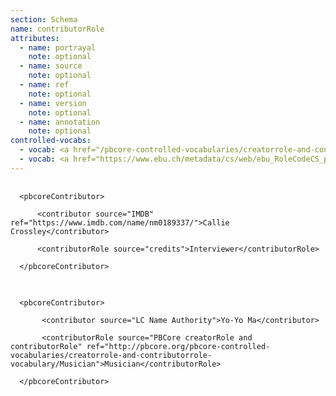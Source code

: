 ```yaml
---
section: Schema
name: contributorRole
attributes:
  - name: portrayal
    note: optional
  - name: source
    note: optional
  - name: ref
    note: optional
  - name: version
    note: optional
  - name: annotation
    note: optional
controlled-vocabs:
  - vocab: <a href="/pbcore-controlled-vocabularies/creatorrole-and-contributorrole-vocabulary">PBCore's creatorRole/contributorRole Vocabulary</a> (recommended)
  - vocab: <a href="https://www.ebu.ch/metadata/cs/web/ebu_RoleCodeCS_p.xml.htm">EBUCore roleCode</a>
---
```

<pre>
  <code>
  &lt;pbcoreContributor&gt;<br>
      &lt;contributor source=&quot;IMDB&quot; ref=&quot;https://www.imdb.com/name/nm0189337/&quot;&gt;Callie Crossley&lt;/contributor&gt;<br>
      &lt;contributorRole source=&quot;credits&quot;&gt;Interviewer&lt;/contributorRole&gt;<br>
  &lt;/pbcoreContributor&gt;
  </code>
</pre>

<pre>
  <code>
  &lt;pbcoreContributor&gt;<br>
       &lt;contributor source=&quot;LC Name Authority&quot;&gt;Yo-Yo Ma&lt;/contributor&gt;<br>
       &lt;contributorRole source=&quot;PBCore creatorRole and contributorRole&quot; ref=&quot;http://pbcore.org/pbcore-controlled-vocabularies/creatorrole-and-contributorrole-vocabulary/Musician&quot;&gt;Musician&lt;/contributorRole&gt;<br>
  &lt;/pbcoreContributor&gt;
  </code>
</pre>
